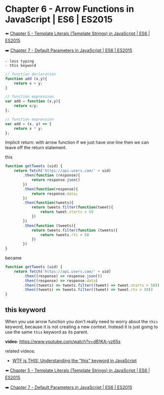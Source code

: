 # Chapter 6 - Arrow Functions in JavaScript | ES6 | ES2015

:arrow_left: [Chapter 5 - Template Literals (Template Strings) in JavaScript | ES6 | ES2015](https://github.com/xgirma/reactor01/tree/master/05)

:arrow_right: [Chapter 7 - Default Parameters in JavaScript | ES6 | ES2015](https://github.com/xgirma/reactor01/tree/master/07)

    - less typing
    - this keyword
    
```javascript
// function declaration
function add (x,y){
    return x + y;
}
```

```javascript
// function expression
var add = function (x,y){
    return x/y;
};
```

```javascript
// function expression
var add = (x, y) => {
    return x * y;
};
```

Implicit return: with arrow function if we just have one line then we can leave off the return statement.

this
```javascript
function getTweets (uid) {
    return fetch('https://api.users.com/' + uid)
        .then(function (response){
            return response.json()
        })
        .then(function(response){
            return response.data;
        })
        .then(function(tweets){
            return tweets.filter(function(tweet){
                return tweet.starts > 50
            })
        })
        .then(function (tweets){
            return tweets.filter(function (tweets){
                return tweets.rts > 50
            })
        })
}
```
became
```javascript
function getTweets (uid) {
    return fetch('https://api.users.com/' + uid)
        .then((response) => response.json())
        .then((response) => response.data)
        .then((tweets) => tweets.filter((tweet) => tweet.starts > 50))
        .then((tweets) => tweets.filter((tweet) => tweet.rts > 50))
}
```

## this keyword
When you use arrow function you don't really need to worry about the `this` keyword, because it is not creating a new
context. Instead it is just going to use the same `this` keyword as its parent.

**video**: https://www.youtube.com/watch?v=dB1KA-yz65s

related videos: 

- [WTF is THIS: Understanding the "this" keyword in JavaScript](https://www.youtube.com/watch?v=zE9iro4r918)

:arrow_left: [Chapter 5 - Template Literals (Template Strings) in JavaScript | ES6 | ES2015](https://github.com/xgirma/reactor01/tree/master/05)

:arrow_right: [Chapter 7 - Default Parameters in JavaScript | ES6 | ES2015](https://github.com/xgirma/reactor01/tree/master/07)
